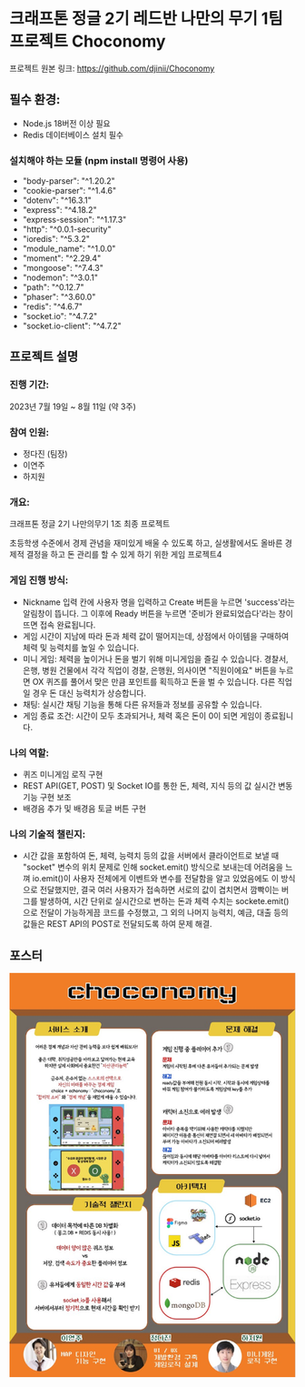 # 크래프톤 정글 2기 레드반 나만의 무기 1팀 프로젝트 Choconomy

프로젝트 원본 링크:
https://github.com/djinii/Choconomy

## 필수 환경:
- Node.js 18버전 이상 필요
- Redis 데이터베이스 설치 필수

### 설치해야 하는 모듈 (npm install 명령어 사용)
- "body-parser": "^1.20.2"
- "cookie-parser": "^1.4.6"
- "dotenv": "^16.3.1"
- "express": "^4.18.2"
- "express-session": "^1.17.3"
- "http": "^0.0.1-security"
- "ioredis": "^5.3.2"
- "module_name": "^1.0.0"
- "moment": "^2.29.4"
- "mongoose": "^7.4.3"
- "nodemon": "^3.0.1"
- "path": "^0.12.7"
- "phaser": "^3.60.0"
- "redis": "^4.6.7"
- "socket.io": "^4.7.2"
- "socket.io-client": "^4.7.2"

## 프로젝트 설명
### 진행 기간:
2023년 7월 19일 ~ 8월 11일 (약 3주)

### 참여 인원:
- 정다진 (팀장)
- 이연주
- 하지원

### 개요:
크래프톤 정글 2기 나만의무기 1조 최종 프로젝트

초등학생 수준에서 경제 관념을 재미있게 배울 수 있도록 하고, 실생활에서도 올바른 경제적 결정을 하고 돈 관리를 할 수 있게 하기 위한 게임 프로젝트4

### 게임 진행 방식:

- Nickname 입력 칸에 사용자 명을 입력하고 Create 버튼을 누르면 'success'라는 알림창이 뜹니다. 그 이후에 Ready 버튼을 누르면 '준비가 완료되었습다'라는 창이 뜨면 접속 완료됩니다.
- 게임 시간이 지남에 따라 돈과 체력 값이 떨어지는데, 상점에서 아이템을 구매하여 체력 및 능력치를 높일 수 있습니다.
- 미니 게임: 체력을 높이거나 돈을 벌기 위해 미니게임을 즐길 수 있습니다. 경찰서, 은행, 병원 건물에서 각각 직업이 경찰, 은행원, 의사이면 "직원이에요" 버튼을 누르면 OX 퀴즈를 풀어서 맞은 만큼 포인트를 획득하고 돈을 벌 수 있습니다. 다른 직업일 경우 돈 대신 능력치가 상승합니다.
- 채팅: 실시간 채팅 기능을 통해 다른 유저들과 정보를 공유할 수 있습니다.
- 게임 종료 조건: 시간이 모두 초과되거나, 체력 혹은 돈이 0이 되면 게임이 종료됩니다.

### 나의 역할:

- 퀴즈 미니게임 로직 구현
- REST API(GET, POST) 및 Socket IO를 통한 돈, 체력, 지식 등의 값 실시간 변동 기능 구현 보조
- 배경음 추가 및 배경음 토글 버튼 구현

### 나의 기술적 챌린지:

- 시간 값을 포함하여 돈, 체력, 능력치 등의 값을 서버에서 클라이언트로 보낼 때 "socket" 변수의 위치 문제로 인해 socket.emit() 방식으로 보내는데 어려움을 느껴 io.emit()이 사용자 전체에게 이벤트와 변수를 전달함을 알고 있었음에도 이 방식으로 전달했지만, 결국 여러 사용자가 접속하면 서로의 값이 겹치면서 깜빡이는 버그를 발생하여, 시간 단위로 실시간으로 변하는 돈과 체력 수치는 sockete.emit()으로 전달이 가능하게끔 코드를 수정했고, 그 외의 나머지 능력치, 예금, 대출 등의 값들은 REST API의 POST로 전달되도록 하여 문제 해결.

## 포스터
![Alt text](./public/assets/choconomy_poster.jpg)
